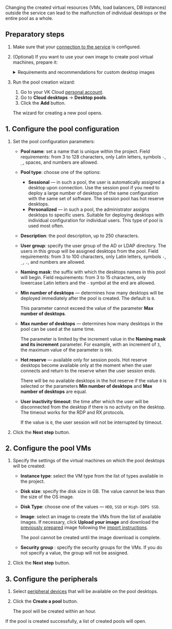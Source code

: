 <warn>

Changing the created virtual resources (VMs, load balancers, DB instances) outside the service can lead to the malfunction of individual desktops or the entire pool as a whole.

</warn>

## Preparatory steps

1. Make sure that your [connection to the service](../../config/) is configured.
1. (Optional) If you want to use your own image to create pool virtual machines, prepare it:

      <details>
       <summary>Requirements and recommendations for custom desktop images</summary>

      - The image must have the Windows or Astra Linux “Orel” operating system installed. To use other operating systems, please contact [technical support](/en/contacts).
      - The image must have the [QEMU guest agent](https://pve.proxmox.com/wiki/Qemu-guest-agent) and the [cloud-init](https://www.ibm.com/docs/ru/powervc-cloud/2.0.0?topic=init-installing-configuring-cloud-linux) package installed.
      - On the image with Astra Linux OS, you do not have to install additional software for supporting the RDP protocol and the AD directory service.
      - It is recommended to install components of the [Termidesk](https://termidesk.ru/) software on the image, which allows you to speed up connections to pool desktops.
  
        <tabs>
        <tablist>
        <tab>Windows</tab>
        <tab>Astra Linux</tab>
        </tablist>
        <tabpanel>

        Run the commands in Windows PowerShell:

        ```shell
        Invoke-WebRequest -Uri https://repos.termidesk.ru/windows/windows_x86_64/termidesk-agent_3.3.0.22287_x64.msi -OutFile $env:TEMP\termidesk-agent.msi
        Start-Process msiexec -ArgumentList "/i `"$env:TEMP\termidesk-agent.msi`" /qn" -Wait -NoNewWindow
        Remove-Item $env:TEMP\termidesk-agent.msi
        ```

        </tabpanel>
        <tabpanel>

        Run the commands in a terminal:

        ```shell
        apt update && apt install -y curl lsb-release spice-vdagent xserver-xorg-video-qxl xrdp
        echo "deb https://repos.termidesk.ru/astra $(lsb_release -cs) non-free" > /etc/apt/sources.list.d/termidesk.list
        curl https://repos.termidesk.ru/astra/GPG-KEY-PUBLIC | apt-key add -
        apt update && apt install -y 'python3-termidesk-agent=3.*' termidesk-pcsc-vscard termidesk-video-agent astra-ad-sssd-client
        ```

        </tabpanel>
        </tabs>

      </details>

1. Run the pool creation wizard:
   1. Go to your VK Cloud [personal account](https://msk.cloud.vk.com/app/en).
   1. Go to **Cloud desktops** → **Desktop pools**.
   1. Click the **Add** button.

   The wizard for creating a new pool opens.

## 1. Configure the pool configuration

1. Set the pool configuration parameters:

    - **Pool name**: set a name that is unique within the project. Field requirements: from 3 to 128 characters, only Latin letters, symbols `-`, `_`, spaces, and numbers are allowed.
    - **Pool type**: choose one of the options:

        - **Sessional** — in such a pool, the user is automatically assigned a desktop upon connection. Use the session pool if you need to deploy a large number of desktops of the same configuration with the same set of software. The session pool has hot reserve desktops.
        - **Personalized** — in such a pool, the administrator assigns desktops to specific users. Suitable for deploying desktops with individual configuration for individual users. This type of pool is used most often.

    - **Description**: the pool description, up to 250 characters.
    - **User group**: specify the user group of the AD or LDAP directory. The users in this group will be assigned desktops from the pool. Field requirements: from 3 to 100 characters, only Latin letters, symbols `-`, `_`, `.`, and numbers are allowed.
    - **Naming mask**: the suffix with which the desktops names in this pool will begin. Field requirements: from 3 to 15 characters, only lowercase Latin letters and the `-` symbol at the end are allowed.
    - **Min number of desktops** — determines how many desktops will be deployed immediately after the pool is created. The default is `0`.

      This parameter cannot exceed the value of the parameter **Max number of desktops**.

    - **Max number of desktops** — determines how many desktops in the pool can be used at the same time.

      The parameter is limited by the increment value in the **Naming mask and its increment** parameter. For example, with an increment of `3`, the maximum value of the parameter is `999`.

    - **Hot reserve** — available only for session pools. Hot reserve desktops become available only at the moment when the user connects and return to the reserve when the user session ends.

      There will be no available desktops in the hot reserve if the value `0` is selected or the parameters **Min number of desktops** and **Max number of desktops** are equal.

    - **User inactivity timeout**: the time after which the user will be disconnected from the desktop if there is no activity on the desktop. The timeout works for the RDP and RX protocols.

      If the value is `0`, the user session will not be interrupted by timeout.

1. Click the **Next step** button.

## 2. Configure the pool VMs

1. Specify the settings of the virtual machines on which the pool desktops will be created:

    - **Instance type**: select the VM type from the list of types available in the project.
    - **Disk size**: specify the disk size in GB. The value cannot be less than the size of the OS image.
    - **Disk Type**: choose one of the values — `HDD`, `SSD` or `High-IOPS SSD`.
    - **Image**: select an image to create the VMs from the list of available images. If necessary, click **Upload your image** and download the [previously prepared](../add#preparatory_steps) image following the [import instructions](/en/base/iaas/instructions/vm-images/vm-images-manage#importing_an_image).

      <info>

      The pool cannot be created until the image download is complete.

      </info>

    - **Security group <pool name>**: specify the security groups for the VMs. If you do not specify a value, the group will not be assigned.

1. Click the **Next step** button.

## 3. Configure the peripherals

1. Select [peripheral devices](../../../concepts/overview#available_peripherals) that will be available on the pool desktops.
1. Click the **Create a pool** button.

   The pool will be created within an hour.

If the pool is created successfully, a list of created pools will open.
